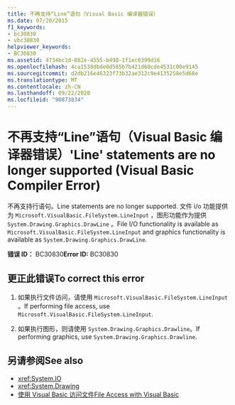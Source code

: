 ```yaml
---
title: 不再支持“Line”语句（Visual Basic 编译器错误）
ms.date: 07/20/2015
f1_keywords:
- bc30830
- vbc30830
helpviewer_keywords:
- BC30830
ms.assetid: 4734bc1d-882e-4555-b498-1f1ec0399d16
ms.openlocfilehash: 4ca1538dbde0d585b7b421d60cde4531c00e9145
ms.sourcegitcommit: d2db216e46323f73b32ae312c9e4135258e5d68e
ms.translationtype: MT
ms.contentlocale: zh-CN
ms.lasthandoff: 09/22/2020
ms.locfileid: "90873834"
---
```

# <a name="line-statements-are-no-longer-supported-visual-basic-compiler-error"></a><span data-ttu-id="bc545-102">不再支持“Line”语句（Visual Basic 编译器错误）</span><span class="sxs-lookup"><span data-stu-id="bc545-102">'Line' statements are no longer supported (Visual Basic Compiler Error)</span></span>

<span data-ttu-id="bc545-103">不再支持行语句。</span><span class="sxs-lookup"><span data-stu-id="bc545-103">Line statements are no longer supported.</span></span> <span data-ttu-id="bc545-104">文件 i/o 功能提供为 `Microsoft.VisualBasic.FileSystem.LineInput` ，图形功能作为提供 `System.Drawing.Graphics.DrawLine` 。</span><span class="sxs-lookup"><span data-stu-id="bc545-104">File I/O functionality is available as `Microsoft.VisualBasic.FileSystem.LineInput` and graphics functionality is available as `System.Drawing.Graphics.DrawLine`.</span></span>  
  
 <span data-ttu-id="bc545-105">**错误 ID：** BC30830</span><span class="sxs-lookup"><span data-stu-id="bc545-105">**Error ID:** BC30830</span></span>  
  
## <a name="to-correct-this-error"></a><span data-ttu-id="bc545-106">更正此错误</span><span class="sxs-lookup"><span data-stu-id="bc545-106">To correct this error</span></span>  
  
1. <span data-ttu-id="bc545-107">如果执行文件访问，请使用 `Microsoft.VisualBasic.FileSystem.LineInput` 。</span><span class="sxs-lookup"><span data-stu-id="bc545-107">If performing file access, use `Microsoft.VisualBasic.FileSystem.LineInput`.</span></span>  
  
2. <span data-ttu-id="bc545-108">如果执行图形，则请使用 `System.Drawing.Graphics.Drawline`。</span><span class="sxs-lookup"><span data-stu-id="bc545-108">If performing graphics, use `System.Drawing.Graphics.Drawline`.</span></span>  
  
## <a name="see-also"></a><span data-ttu-id="bc545-109">另请参阅</span><span class="sxs-lookup"><span data-stu-id="bc545-109">See also</span></span>

- <xref:System.IO>
- <xref:System.Drawing>
- [<span data-ttu-id="bc545-110">使用 Visual Basic 访问文件</span><span class="sxs-lookup"><span data-stu-id="bc545-110">File Access with Visual Basic</span></span>](../../developing-apps/programming/drives-directories-files/file-access.md)
